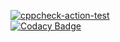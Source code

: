 [![cppcheck-action-test](https://github.com/ponnapoola/M1_Application_Leave_Management_System/actions/workflows/cppcheck.yml/badge.svg)](https://github.com/ponnapoola/M1_Application_Leave_Management_System/actions/workflows/cppcheck.yml)       
[![Codacy Badge](https://app.codacy.com/project/badge/Grade/497363f221d6446f9b12907f6249e016)](https://www.codacy.com/gh/ponnapoola/M1_Application_Leave_Management_System/dashboard?utm_source=github.com&amp;utm_medium=referral&amp;utm_content=ponnapoola/M1_Application_Leave_Management_System&amp;utm_campaign=Badge_Grade)

